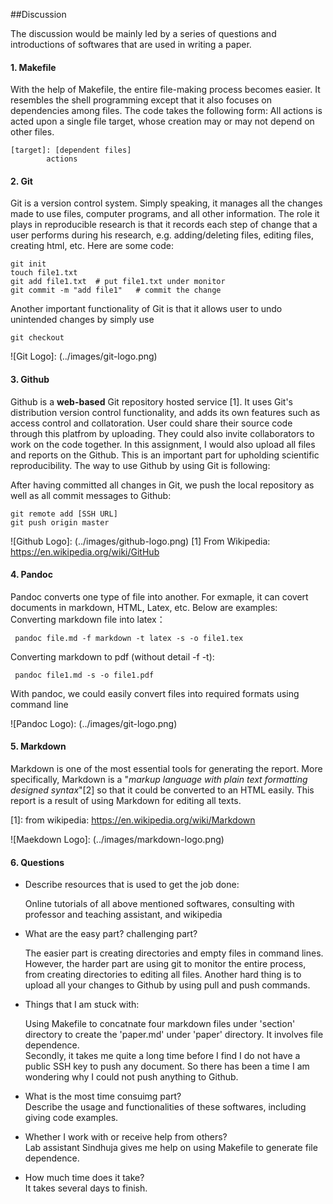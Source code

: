 
##Discussion

The discussion would be mainly led by a series of questions and introductions of softwares that are used in writing a paper. 

#### 1. Makefile 
With the help of Makefile, the entire file-making process becomes easier. It resembles the shell programming except that it also focuses on dependencies among files. The code takes the following form: All actions is acted upon a single file target, whose creation may or may not depend on other files.

    [target]: [dependent files]
    		actions 

#### 2. Git   
Git is a version control system. Simply speaking, it manages all the changes made to use files, computer programs, and all other information. The role it plays in reproducible research is that it records each step of change that a user performs during his research, e.g. adding/deleting files, editing files, creating html, etc. Here are some code:

    git init
    touch file1.txt
    git add file1.txt  # put file1.txt under monitor
    git commit -m "add file1"   # commit the change
Another important functionality of Git is that it allows user to undo unintended changes by simply use

    git checkout 

![Git Logo]: (../images/git-logo.png)


#### 3. Github
Github is a **web-based** Git repository hosted service [1]. It uses Git's distribution version control functionality, and adds its own features such as access control and collatoration. User could share their source code through this platfrom by uploading. They could also invite collaborators to work on the code together. In this assignment, I would also upload all files and reports on the Github. This is an important part for upholding scientific reproducibility. The way to use Github by using Git is following:

After having committed all changes in Git, we push the local repository as well as all commit messages to Github:

    git remote add [SSH URL]
    git push origin master 

![Github Logo]: (../images/github-logo.png)
[1] From Wikipedia: https://en.wikipedia.org/wiki/GitHub

#### 4. Pandoc
Pandoc converts one type of file into another. For exmaple, it can covert documents in markdown, HTML, Latex, etc. Below are examples:  
Converting markdown file into latex：

     pandoc file.md -f markdown -t latex -s -o file1.tex
Converting markdown to pdf (without detail -f -t):  

     pandoc file1.md -s -o file1.pdf
With pandoc, we could easily convert files into required formats using command line

![Pandoc Logo): (../images/git-logo.png)

#### 5. Markdown 
Markdown is one of the most essential tools for generating the report. More specifically, Markdown is a "_markup language with plain text formatting designed syntax_"[2] so that it could be converted to an HTML easily. This report is a result of using Markdown for editing all texts.

 [1]: from wikipedia: https://en.wikipedia.org/wiki/Markdown
 
![Maekdown Logo]: (../images/markdown-logo.png)

#### 6. Questions 

* Describe resources that is used to get the job done: 

	Online tutorials of all above mentioned softwares, consulting with professor and teaching assistant, and wikipedia 

* What are the easy part? challenging part?   

	The easier part is creating directories and empty files in command lines. However, the harder part are using git to monitor the entire process, from creating directories to editing all files. Another hard thing is to upload all your changes to Github by using pull and push commands.

* Things that I am stuck with:

	Using Makefile to concatnate four markdown files under 'section' directory to create the 'paper.md' under 'paper' directory. It involves file dependence.  
	Secondly, it takes me quite a long time before I find I do not have a public SSH key to push any document. So there has been a time I am wondering why I could not push anything to Github.

*  What is the most time consuimg part?  
	Describe the usage and functionalities of these softwares, including giving code examples. 


*  Whether I work with or receive help from others?   
	Lab assistant Sindhuja gives me help on using Makefile to generate file dependence. 

*  How much time does it take?  
	It takes several days to finish. 













 
 
